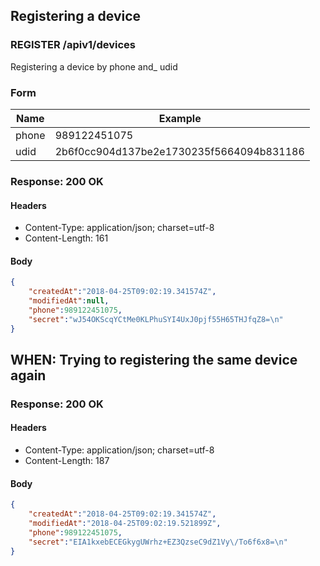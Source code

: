 ## Registering a device

### REGISTER /apiv1/devices

Registering a device by phone and_ udid

### Form

Name | Example
--- | ---
phone | 989122451075
udid | 2b6f0cc904d137be2e1730235f5664094b831186

### Response: 200 OK

#### Headers

* Content-Type: application/json; charset=utf-8
* Content-Length: 161

#### Body

```json
{
    "createdAt":"2018-04-25T09:02:19.341574Z",
    "modifiedAt":null,
    "phone":989122451075,
    "secret":"wJ54OKScqYCtMe0KLPhuSYI4UxJ0pjf55H65THJfqZ8=\n"
}
```

## WHEN: Trying to registering the same device again

### Response: 200 OK

#### Headers

* Content-Type: application/json; charset=utf-8
* Content-Length: 187

#### Body

```json
{
    "createdAt":"2018-04-25T09:02:19.341574Z",
    "modifiedAt":"2018-04-25T09:02:19.521899Z",
    "phone":989122451075,
    "secret":"EIA1kxebECEGkygUWrhz+EZ3QzseC9dZ1Vy\/To6f6x8=\n"
}
```

